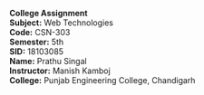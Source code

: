 **College Assignment** <br />
**Subject:** Web Technologies <br />
**Code:** CSN-303 <br />
**Semester:** 5th <br />
**SID:** 18103085 <br />
**Name:** Prathu Singal <br />
**Instructor:** Manish Kamboj <br />
**College:** Punjab Engineering College, Chandigarh <br />
